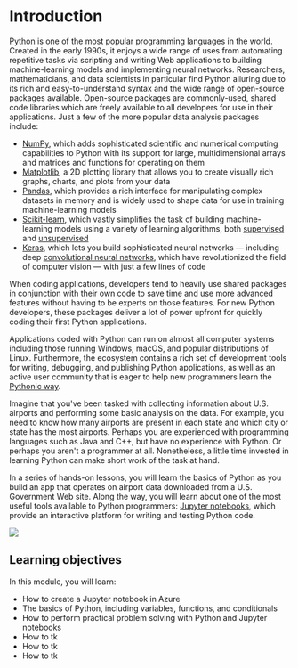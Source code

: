 # Introduction

[Python](https://en.wikipedia.org/wiki/Python_(programming_language)) is one of the most popular programming languages in the world. Created in the early 1990s, it enjoys a wide range of uses from automating repetitive tasks via scripting and writing Web applications to building machine-learning models and implementing neural networks. Researchers, mathematicians, and data scientists in particular find Python alluring due to its rich and easy-to-understand syntax and the wide range of open-source packages available. Open-source packages are commonly-used, shared code libraries which are freely available to all developers for use in their applications. Just a few of the more popular data analysis packages include:

- [NumPy](http://www.numpy.org/), which adds sophisticated scientific and numerical computing capabilities to Python with its support for large, multidimensional arrays and matrices and functions for operating on them
- [Matplotlib](https://matplotlib.org/), a 2D plotting library that allows you to create visually rich graphs, charts, and plots from your data
- [Pandas](https://pandas.pydata.org/), which provides a rich interface for manipulating complex datasets in memory and is widely used to shape data for use in training machine-learning models
- [Scikit-learn](https://scikit-learn.org/stable/), which vastly simplifies the task of building machine-learning models using a variety of learning algorithms, both [supervised](https://en.wikipedia.org/wiki/Supervised_learning) and [unsupervised](https://en.wikipedia.org/wiki/Unsupervised_learning)
- [Keras](https://keras.io/), which lets you build sophisticated neural networks — including deep [convolutional neural networks](https://en.wikipedia.org/wiki/Convolutional_neural_network), which have revolutionized the field of computer vision — with just a few lines of code

When coding applications, developers tend to heavily use shared packages in conjunction with their own code to save time and use more advanced features without having to be experts on those features. For new Python developers, these packages deliver a lot of power upfront for quickly coding their first Python applications.

Applications coded with Python can run on almost all computer systems including those running Windows, macOS, and popular distributions of Linux. Furthermore, the ecosystem contains a rich set of development tools for writing, debugging, and publishing Python applications, as well as an active user community that is eager to help new programmers learn the [Pythonic way](https://docs.python-guide.org/writing/style/).

Imagine that you've been tasked with collecting information about U.S. airports and performing some basic analysis on the data. For example, you need to know how many airports are present in each state and which city or state has the most airports. Perhaps you are experienced with programming languages such as Java and C++, but have no experience with Python. Or perhaps you aren't a programmer at all. Nonetheless, a little time invested in learning Python can make short work of the task at hand.

In a series of hands-on lessons, you will learn the basics of Python as you build an app that operates on airport data downloaded from a U.S. Government Web site. Along the way, you will learn about one of the most useful tools available to Python programmers: [Jupyter notebooks](http://jupyter.org/), which provide an interactive platform for writing and testing Python code.   

![](media/tk.png)

## Learning objectives

In this module, you will learn:

- How to create a Jupyter notebook in Azure
- The basics of Python, including variables, functions, and conditionals 
- How to perform practical problem solving with Python and Jupyter notebooks
- How to tk
- How to tk
- How to tk